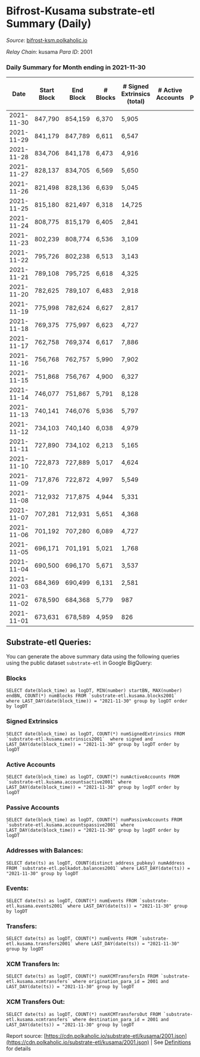 # Bifrost-Kusama substrate-etl Summary (Daily)

_Source_: [bifrost-ksm.polkaholic.io](https://bifrost-ksm.polkaholic.io)

*Relay Chain*: kusama
*Para ID*: 2001



### Daily Summary for Month ending in 2021-11-30


| Date | Start Block | End Block | # Blocks | # Signed Extrinsics (total) | # Active Accounts | # Passive | # New | # Addresses with Balances | # Events | # Transfers | # XCM Transfers In | # XCM Transfers Out | Issues | 
| ---- | ----------- | --------- | -------- | --------------------------- | ----------------- | --------- | ----- | ------------------------- | -------- | ----------- | ------------------ | ------------------- | ------ |
| 2021-11-30 | 847,790 | 854,159 | 6,370 | 5,905 |  |  |  | 93,407 | 59,563 | 10,499 ($11,805,621.21) | 118 ($1,547,834.08) | 127 ($2,534,983.39) |  |
| 2021-11-29 | 841,179 | 847,789 | 6,611 | 6,547 |  |  |  | 93,361 | 64,950 | 11,381 ($18,597,895.25) | 182 ($4,319,819.72) | 148 ($3,030,975.07) |  |
| 2021-11-28 | 834,706 | 841,178 | 6,473 | 4,916 |  |  |  | 93,289 | 52,880 | 8,261 ($8,761,849.60) | 78 ($4,946,577.20) | 118 ($1,008,929.24) |  |
| 2021-11-27 | 828,137 | 834,705 | 6,569 | 5,650 |  |  |  | 93,253 | 60,393 | 10,024 ($3,820,107.98) | 87 ($329,007.29) | 106 ($682,939.52) |  |
| 2021-11-26 | 821,498 | 828,136 | 6,639 | 5,045 |  |  |  | 92,946 | 49,810 | 7,003 ($3,779,581.28) | 130 ($334,127.85) | 150 ($528,839.33) |  |
| 2021-11-25 | 815,180 | 821,497 | 6,318 | 14,725 |  |  |  | 92,024 | 117,797 | 24,694 ($11,115,818.95) | 177 ($1,692,655.08) | 189 ($643,110.85) |  |
| 2021-11-24 | 808,775 | 815,179 | 6,405 | 2,841 |  |  |  | 91,390 | 35,699 | 4,357 ($6,935,839.11) | 113 ($2,626,865.06) | 78 ($311,413.99) |  |
| 2021-11-23 | 802,239 | 808,774 | 6,536 | 3,109 |  |  |  | 91,007 | 38,000 | 5,072 ($2,967,642.68) | 129 ($740,503.90) | 106 ($148,027.89) |  |
| 2021-11-22 | 795,726 | 802,238 | 6,513 | 3,143 |  |  |  | 90,979 | 39,126 | 5,493 ($6,497,984.78) | 133 ($1,778,091.64) | 106 ($963,745.77) |  |
| 2021-11-21 | 789,108 | 795,725 | 6,618 | 4,325 |  |  |  | 90,942 | 48,933 | 7,014 ($3,909,903.57) | 141 ($702,329.52) | 136 ($393,517.75) |  |
| 2021-11-20 | 782,625 | 789,107 | 6,483 | 2,918 |  |  |  | 90,514 | 37,223 | 5,096 ($4,396,641.40) | 128 ($1,382,535.15) | 93 ($1,100,193.32) |  |
| 2021-11-19 | 775,998 | 782,624 | 6,627 | 2,817 |  |  |  | 90,388 | 36,527 | 4,654 ($5,924,169.88) | 164 ($782,551.24) | 82 ($1,639,146.02) |  |
| 2021-11-18 | 769,375 | 775,997 | 6,623 | 4,727 |  |  |  | 90,154 | 106,080 | 20,272 ($15,135,967.34) | 295 ($4,458,729.43) | 206 ($3,916,402.81) |  |
| 2021-11-17 | 762,758 | 769,374 | 6,617 | 7,886 |  |  |  | 89,976 | 74,442 | 12,538 ($7,970,485.20) | 119 ($596,811.87) | 168 ($964,599.70) |  |
| 2021-11-16 | 756,768 | 762,757 | 5,990 | 7,902 |  |  |  | 88,245 | 72,579 | 12,579 ($4,169,884.69) | 152 ($605,291.20) | 145 ($521,392.84) |  |
| 2021-11-15 | 751,868 | 756,767 | 4,900 | 6,327 |  |  |  | 86,349 | 57,716 | 9,781 ($3,686,465.14) | 97 ($460,652.46) | 57 ($234,143.56) |  |
| 2021-11-14 | 746,077 | 751,867 | 5,791 | 8,128 |  |  |  | 84,928 | 72,305 | 12,087 ($4,418,962.52) | 121 ($1,331,463.90) | 70 ($405,726.25) |  |
| 2021-11-13 | 740,141 | 746,076 | 5,936 | 5,797 |  |  |  | 82,750 | 54,685 | 8,144 ($2,459,010.06) | 96 ($285,060.71) | 59 ($128,398.94) |  |
| 2021-11-12 | 734,103 | 740,140 | 6,038 | 4,979 |  |  |  | 81,296 | 49,852 | 6,386 ($9,619,706.60) | 201 ($3,132,892.67) | 135 ($2,602,861.01) |  |
| 2021-11-11 | 727,890 | 734,102 | 6,213 | 5,165 |  |  |  | 80,481 | 49,942 | 6,973 ($7,458,292.95) | 214 ($709,543.05) | 124 ($3,841,582.40) |  |
| 2021-11-10 | 722,873 | 727,889 | 5,017 | 4,624 |  |  |  | 79,238 | 35,608 | 6,939 ($8,433,464.05) | 213 ($2,466,708.16) | 199 ($2,304,807.86) |  |
| 2021-11-09 | 717,876 | 722,872 | 4,997 | 5,549 |  |  |  | 78,167 | 39,127 | 7,878 ($3,285,104.82) | 211 ($751,888.19) | 131 ($418,633.97) |  |
| 2021-11-08 | 712,932 | 717,875 | 4,944 | 5,331 |  |  |  | 76,851 | 39,851 | 7,412 ($2,065,093.19) | 241 ($1,045,957.76) | 92 ($238,592.88) |  |
| 2021-11-07 | 707,281 | 712,931 | 5,651 | 4,368 |  |  |  | 75,569 | 37,680 | 4,746 ($8,323,137.94) | 401 ($5,743,063.17) | 284 ($684,988.01) |  |
| 2021-11-06 | 701,192 | 707,280 | 6,089 | 4,727 |  |  |  | 75,323 | 37,469 | 4,440 ($8,477,790.01) | 459 ($3,588,616.26) | 107 ($320,388.23) |  |
| 2021-11-05 | 696,171 | 701,191 | 5,021 | 1,768 |  |  |  | 75,185 | 111,541 | 20,001 ($2,945,984.55) | 188 ($4,705,419.18) | 57 ($501,124.75) |  |
| 2021-11-04 | 690,500 | 696,170 | 5,671 | 3,537 |  |  |  | 57,930 | 26,340 | 2,901 ($6,243,684.47) | 187 ($2,126,437.87) | 78 ($152,248.40) |  |
| 2021-11-03 | 684,369 | 690,499 | 6,131 | 2,581 |  |  |  | 57,803 | 25,234 | 1,843 ($2,666,709.20) | 275 ($745,992.30) | 103 ($365,203.17) |  |
| 2021-11-02 | 678,590 | 684,368 | 5,779 | 987 |  |  |  | 57,664 | 17,952 | 398 ($2,731,169.53) | 137 ($290,798.90) | 34 ($30,567.57) |  |
| 2021-11-01 | 673,631 | 678,589 | 4,959 | 826 |  |  |  | 57,580 | 15,579 | 307 ($1,343,390.16) | 116 ($959,868.09) | 4 ($1,796.75) |  |

## Substrate-etl Queries:
You can generate the above summary data using the following queries using the public dataset `substrate-etl` in Google BigQuery:


### Blocks
```
SELECT date(block_time) as logDT, MIN(number) startBN, MAX(number) endBN, COUNT(*) numBlocks FROM `substrate-etl.kusama.blocks2001`  where LAST_DAY(date(block_time)) = "2021-11-30" group by logDT order by logDT
```


### Signed Extrinsics
```
SELECT date(block_time) as logDT, COUNT(*) numSignedExtrinsics FROM `substrate-etl.kusama.extrinsics2001`  where signed and LAST_DAY(date(block_time)) = "2021-11-30" group by logDT order by logDT
```


### Active Accounts
```
SELECT date(block_time) as logDT, COUNT(*) numActiveAccounts FROM `substrate-etl.kusama.accountsactive2001` where LAST_DAY(date(block_time)) = "2021-11-30" group by logDT order by logDT
```


### Passive Accounts
```
SELECT date(block_time) as logDT, COUNT(*) numPassiveAccounts FROM `substrate-etl.kusama.accountspassive2001` where LAST_DAY(date(block_time)) = "2021-11-30" group by logDT order by logDT
```


### Addresses with Balances:
```
SELECT date(ts) as logDT, COUNT(distinct address_pubkey) numAddress FROM `substrate-etl.polkadot.balances2001` where LAST_DAY(date(ts)) = "2021-11-30" group by logDT
```


### Events:
```
SELECT date(ts) as logDT, COUNT(*) numEvents FROM `substrate-etl.kusama.events2001` where LAST_DAY(date(ts)) = "2021-11-30" group by logDT
```


### Transfers:
```
SELECT date(ts) as logDT, COUNT(*) numEvents FROM `substrate-etl.kusama.transfers2001` where LAST_DAY(date(ts)) = "2021-11-30" group by logDT
```


### XCM Transfers In:
```
SELECT date(ts) as logDT, COUNT(*) numXCMTransfersIn FROM `substrate-etl.kusama.xcmtransfers` where origination_para_id = 2001 and LAST_DAY(date(ts)) = "2021-11-30" group by logDT
```


### XCM Transfers Out:
```
SELECT date(ts) as logDT, COUNT(*) numXCMTransfersOut FROM `substrate-etl.kusama.xcmtransfers` where destination_para_id = 2001 and LAST_DAY(date(ts)) = "2021-11-30" group by logDT
```



Report source: [https://cdn.polkaholic.io/substrate-etl/kusama/2001.json](https://cdn.polkaholic.io/substrate-etl/kusama/2001.json) | See [Definitions](/DEFINITIONS.md) for details
